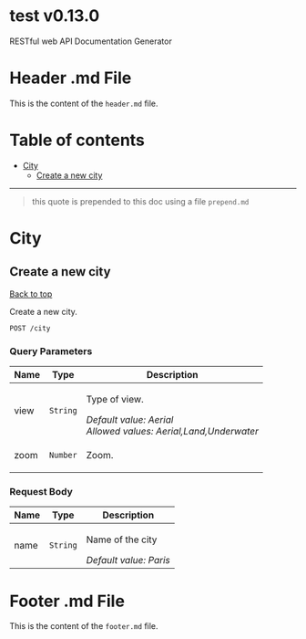 <a name="top"></a>
# test v0.13.0

RESTful web API Documentation Generator

# Header .md File

This is the content of the `header.md` file.

# Table of contents

- [City](#City)
  - [Create a new city](#Create-a-new-city)

___

 > this quote is prepended to this doc using a file `prepend.md`

# <a name='City'></a> City

## <a name='Create-a-new-city'></a> Create a new city
[Back to top](#top)

<p>Create a new city.</p>

```
POST /city
```

### Query Parameters

| Name     | Type       | Description                           |
|----------|------------|---------------------------------------|
| view | `String` | <p>Type of view.</p>_Default value: Aerial_<br>_Allowed values: Aerial,Land,Underwater_ |
| zoom | `Number` | <p>Zoom.</p> |

### Request Body

| Name     | Type       | Description                           |
|----------|------------|---------------------------------------|
| name | `String` | <p>Name of the city</p>_Default value: Paris_<br> |

# Footer .md File

This is the content of the `footer.md` file.

